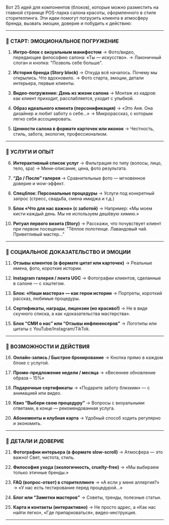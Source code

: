 Вот 25 идей для компонентов (блоков), которые можно разместить на главной странице POS-ларка салона красоты, оформленного в стиле сторителлинга. Эти идеи помогут погрузить клиента в атмосферу бренда, вызвать эмоции, доверие и побудить к действию:

---

### 📌 **СТАРТ: ЭМОЦИОНАЛЬНОЕ ПОГРУЖЕНИЕ**

1. **Интро-блок с визуальным манифестом**
   → Фото/видео, передающее философию салона: «Ты — искусство».
   → Лаконичный слоган и кнопка: "Позволь себе больше".

2. **История бренда (Story block)**
   → Откуда всё началось. Почему мы открылись. Что вдохновило.
   → Фото старта, эмоции, детали интерьера, первые клиенты.

3. **Видео-погружение: День из жизни салона**
   → Монтаж из кадров: как клиент приходит, расслабляется, уходит с улыбкой.

4. **Образ идеального клиента (персонификация)**
   → «Это Аня. Она дизайнер и любит заботу о себе...»
   → Микрорассказ, с которым легко себя ассоциировать.

5. **Ценности салона в формате карточек или иконок**
   → Честность, стиль, забота, экология, профессионализм.

---

### 💄 **УСЛУГИ И ОПЫТ**

6. **Интерактивный список услуг**
   → Фильтрация по типу (волосы, лицо, тело, spa)
   → Мини-описание, цена, фото результата.

7. **“До / После” галерея**
   → Сравнительные фото — мгновенное доверие и wow-эффект.

8. **Спецблок: Персональные процедуры**
   → Услуги под конкретный запрос (стресс, свадьба, смена имиджа и т.д.)

9. **Блок «Что для нас важно» (с заботой)**
   → Например: «Мы моем кисти каждый день. Мы не используем дешёвую химию.»

10. **Ритуал первого визита (Story)**
    → Расскажи, что почувствует клиент при первом посещении:
    "Тёплое полотенце. Лавандовый чай. Приветливый мастер..."

---

### 👑 **СОЦИАЛЬНОЕ ДОКАЗАТЕЛЬСТВО И ЭМОЦИИ**

11. **Отзывы клиентов (в формате цитат или карточек)**
    → Реальные имена, фото, короткие истории.

12. **Instagram галерея / лента UGC**
    → Фотографии клиентов, сделанные в салоне — с хэштегом.

13. **Блок: «Наши мастера» — как герои истории**
    → Портреты, короткий рассказ, любимые процедуры.

14. **Сертификаты, награды, лицензии (но красиво!)**
    → Не в виде скучного списка, а как «доказательства мастерства».

15. **Блок “СМИ о нас” или “Отзывы инфлюенсеров”**
    → Логотипы или цитаты с YouTube/Instagram/TikTok.

---

### 🎁 **ВОЗМОЖНОСТИ И ДЕЙСТВИЯ**

16. **Онлайн-запись / Быстрое бронирование**
    → Кнопка прямо в каждом блоке с услугой.

17. **Промо-предложение недели / месяца**
    → «Весеннее обновление образа – 15%»

18. **Подарочные сертификаты**
    → «Подарите заботу близким» — с анимацией или видео.

19. **Квиз “Выбери свою процедуру”**
    → Вопросы с визуальными ответами, в конце — рекомендованная услуга.

20. **Абонементы и клубная карта**
    → Удобный способ ходить регулярно и экономить.

---

### 🌸 **ДЕТАЛИ И ДОВЕРИЕ**

21. **Фотографии интерьера (в формате slow-scroll)**
    → Атмосфера — это важно! Свет, чистота, стиль.

22. **Философия ухода (экологичность, cruelty-free)**
    → «Мы выбираем только этичные бренды.»

23. **FAQ (вопрос-ответ) в сторителлинге**
    → «А если у меня аллергия?» → «У нас есть тестирование перед процедурой...»

24. **Блог или “Заметки мастеров”**
    → Советы, тренды, полезные статьи.

25. **Карта и контакты (интерактивно)**
    → Не просто адрес, а «Как нас найти легко», «Где припарковаться», видео-инструкция.

---
